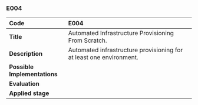 ### E004

|**Code**           | **E004** |
| :--               | :--      |
|**Title**          | Automated Infrastructure Provisioning From Scratch.|
|**Description**    | Automated infrastructure provisioning for at least one environment.|
|**Possible Implementations** | |
|**Evaluation**     | |
|**Applied stage**  | |
